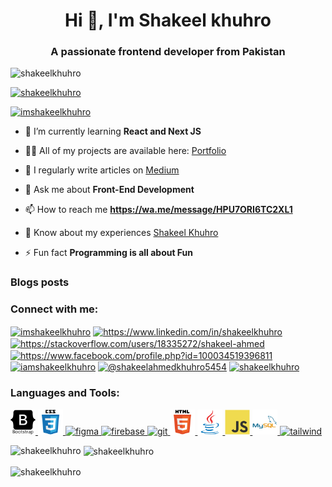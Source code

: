 <h1 align="center">Hi 👋, I'm Shakeel khuhro</h1>
<h3 align="center">A passionate frontend developer from Pakistan</h3>

<p align="left"> <img src="https://komarev.com/ghpvc/?username=shakeelkhuhro&label=Profile%20views&color=0e75b6&style=flat" alt="shakeelkhuhro" /> </p>

<p align="left"> <a href="https://github.com/ryo-ma/github-profile-trophy"><img src="https://github-profile-trophy.vercel.app/?username=shakeelkhuhro" alt="shakeelkhuhro" /></a> </p>

<p align="left"> <a href="https://twitter.com/imshakeelkhuhro" target="blank"><img src="https://img.shields.io/twitter/follow/imshakeelkhuhro?logo=twitter&style=for-the-badge" alt="imshakeelkhuhro" /></a> </p>

- 🌱 I’m currently learning **React and Next JS**

- 👨‍💻 All of my projects are available here: [Portfolio](https://shakeelkhuhro.github.io/Shakeel-Khuhro/)

- 📝 I regularly write articles on [Medium](https://medium.com/@shakeelahmedkhuhro5454)

- 💬 Ask me about **Front-End Development**

- 📫 How to reach me **https://wa.me/message/HPU7ORI6TC2XL1**

- 📄 Know about my experiences [Shakeel Khuhro](https://www.linkedin.com/in/shakeelkhuhro/)

- ⚡ Fun fact **Programming is all about Fun**

### Blogs posts
<!-- BLOG-POST-LIST:START -->
<!-- BLOG-POST-LIST:END -->

<h3 align="left">Connect with me:</h3>
<p align="left">
<a href="https://twitter.com/imshakeelkhuhro" target="blank"><img align="center" src="https://raw.githubusercontent.com/rahuldkjain/github-profile-readme-generator/master/src/images/icons/Social/twitter.svg" alt="imshakeelkhuhro" height="30" width="40" /></a>
<a href="https://linkedin.com/in/https://www.linkedin.com/in/shakeelkhuhro" target="blank"><img align="center" src="https://raw.githubusercontent.com/rahuldkjain/github-profile-readme-generator/master/src/images/icons/Social/linked-in-alt.svg" alt="https://www.linkedin.com/in/shakeelkhuhro" height="30" width="40" /></a>
<a href="https://stackoverflow.com/users/https://stackoverflow.com/users/18335272/shakeel-ahmed" target="blank"><img align="center" src="https://raw.githubusercontent.com/rahuldkjain/github-profile-readme-generator/master/src/images/icons/Social/stack-overflow.svg" alt="https://stackoverflow.com/users/18335272/shakeel-ahmed" height="30" width="40" /></a>
<a href="https://fb.com/https://www.facebook.com/profile.php?id=100034519396811" target="blank"><img align="center" src="https://raw.githubusercontent.com/rahuldkjain/github-profile-readme-generator/master/src/images/icons/Social/facebook.svg" alt="https://www.facebook.com/profile.php?id=100034519396811" height="30" width="40" /></a>
<a href="https://instagram.com/iamshakeelkhuhro" target="blank"><img align="center" src="https://raw.githubusercontent.com/rahuldkjain/github-profile-readme-generator/master/src/images/icons/Social/instagram.svg" alt="iamshakeelkhuhro" height="30" width="40" /></a>
<a href="https://medium.com/@shakeelahmedkhuhro5454" target="blank"><img align="center" src="https://raw.githubusercontent.com/rahuldkjain/github-profile-readme-generator/master/src/images/icons/Social/medium.svg" alt="@shakeelahmedkhuhro5454" height="30" width="40" /></a>
<a href="https://www.youtube.com/c/shakeelkhuhro" target="blank"><img align="center" src="https://raw.githubusercontent.com/rahuldkjain/github-profile-readme-generator/master/src/images/icons/Social/youtube.svg" alt="shakeelkhuhro" height="30" width="40" /></a>
</p>

<h3 align="left">Languages and Tools:</h3>
<p align="left"> <a href="https://getbootstrap.com" target="_blank" rel="noreferrer"> <img src="https://raw.githubusercontent.com/devicons/devicon/master/icons/bootstrap/bootstrap-plain-wordmark.svg" alt="bootstrap" width="40" height="40"/> </a> <a href="https://www.w3schools.com/css/" target="_blank" rel="noreferrer"> <img src="https://raw.githubusercontent.com/devicons/devicon/master/icons/css3/css3-original-wordmark.svg" alt="css3" width="40" height="40"/> </a> <a href="https://www.figma.com/" target="_blank" rel="noreferrer"> <img src="https://www.vectorlogo.zone/logos/figma/figma-icon.svg" alt="figma" width="40" height="40"/> </a> <a href="https://firebase.google.com/" target="_blank" rel="noreferrer"> <img src="https://www.vectorlogo.zone/logos/firebase/firebase-icon.svg" alt="firebase" width="40" height="40"/> </a> <a href="https://git-scm.com/" target="_blank" rel="noreferrer"> <img src="https://www.vectorlogo.zone/logos/git-scm/git-scm-icon.svg" alt="git" width="40" height="40"/> </a> <a href="https://www.w3.org/html/" target="_blank" rel="noreferrer"> <img src="https://raw.githubusercontent.com/devicons/devicon/master/icons/html5/html5-original-wordmark.svg" alt="html5" width="40" height="40"/> </a> <a href="https://www.java.com" target="_blank" rel="noreferrer"> <img src="https://raw.githubusercontent.com/devicons/devicon/master/icons/java/java-original.svg" alt="java" width="40" height="40"/> </a> <a href="https://developer.mozilla.org/en-US/docs/Web/JavaScript" target="_blank" rel="noreferrer"> <img src="https://raw.githubusercontent.com/devicons/devicon/master/icons/javascript/javascript-original.svg" alt="javascript" width="40" height="40"/> </a> <a href="https://www.mysql.com/" target="_blank" rel="noreferrer"> <img src="https://raw.githubusercontent.com/devicons/devicon/master/icons/mysql/mysql-original-wordmark.svg" alt="mysql" width="40" height="40"/> </a> <a href="https://tailwindcss.com/" target="_blank" rel="noreferrer"> <img src="https://www.vectorlogo.zone/logos/tailwindcss/tailwindcss-icon.svg" alt="tailwind" width="40" height="40"/> </a> </p>

<p><img align="left" src="https://github-readme-stats.vercel.app/api/top-langs?username=shakeelkhuhro&show_icons=true&locale=en&layout=compact" alt="shakeelkhuhro" /></p>

<p>&nbsp;<img align="center" src="https://github-readme-stats.vercel.app/api?username=shakeelkhuhro&show_icons=true&locale=en" alt="shakeelkhuhro" /></p>

<p><img align="center" src="https://github-readme-streak-stats.herokuapp.com/?user=shakeelkhuhro&" alt="shakeelkhuhro" /></p>
